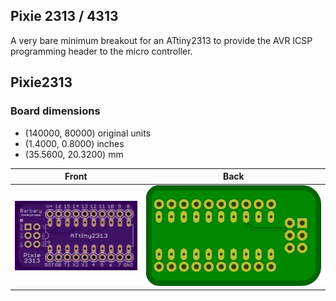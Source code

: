 ## Pixie 2313 / 4313

A very bare minimum breakout for an ATtiny2313 to provide the AVR ICSP programming header to the micro controller. 

## Pixie2313 


### Board dimensions

* (140000, 80000) original units
* (1.4000, 0.8000) inches
* (35.5600, 20.3200) mm



| Front | Back |
| --- | --- |
| ![Front](Pixie2313.png) | ![Back](Pixie2313_back.png) |


